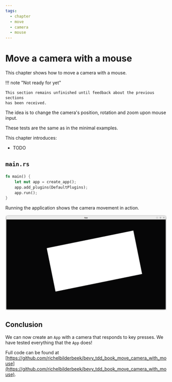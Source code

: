 ```yaml
---
tags:
  - chapter
  - move
  - camera
  - mouse
---
```


# Move a camera with a mouse

This chapter shows how to move a camera with a mouse.

!!! note "Not ready for yet"

    This section remains unfinished until feedback about the previous sections
    has been received.

The idea is to change the camera's position, rotation and zoom upon mouse input.

These tests are the same as in the minimal examples.

This chapter introduces:

- TODO

## `main.rs`

```rust
fn main() {
    let mut app = create_app();
    app.add_plugins(DefaultPlugins);
    app.run();
}
```

Running the application shows the camera movement in action.

![The App in action](move_camera_with_mouse.png)

## Conclusion

We can now create an `App` with a camera that responds to key presses.
We have tested everything that the `App` does!

Full code can be found at [https://github.com/richelbilderbeek/bevy_tdd_book_move_camera_with_mouse](https://github.com/richelbilderbeek/bevy_tdd_book_move_camera_with_mouse).
